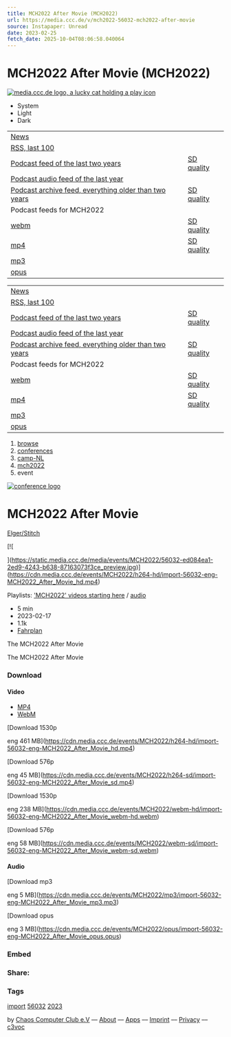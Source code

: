 ```yaml
---
title: MCH2022 After Movie (MCH2022)
url: https://media.ccc.de/v/mch2022-56032-mch2022-after-movie
source: Instapaper: Unread
date: 2023-02-25
fetch_date: 2025-10-04T08:06:58.040064
---
```


# MCH2022 After Movie (MCH2022)

[![media.ccc.de logo, a lucky cat holding a play icon](/assets/frontend/voctocat-header-b587ba587ba768c4a96ed33ee72747b9a5432b954892e25ed9f850a99c7d161c.svg)](/)

- System
- Light
- Dark

|  |  |
| --- | --- |
| [News](/news.atom) |  |
| [RSS, last 100](/updates.rdf) |  |
| [Podcast feed of the last two years](/podcast-hq.xml) | [SD quality](/podcast-lq.xml "Podcast feed of the last two years (SD)") |
| [Podcast audio feed of the last year](/podcast-audio-only.xml) |  |
| [Podcast archive feed, everything older than two years](/podcast-archive-hq.xml) | [SD quality](/podcast-archive-lq.xml "Podcast archive feed, everything older than two years (SD)") |
| Podcast feeds for MCH2022 | |
| [webm](https://media.ccc.de/c/MCH2022/podcast/webm-hq.xml "webm") | [SD quality](https://media.ccc.de/c/MCH2022/podcast/webm-lq.xml "webm (SD)") |
| [mp4](https://media.ccc.de/c/MCH2022/podcast/mp4-hq.xml "mp4") | [SD quality](https://media.ccc.de/c/MCH2022/podcast/mp4-lq.xml "mp4 (SD)") |
| [mp3](https://media.ccc.de/c/MCH2022/podcast/mp3.xml "mp3") |  |
| [opus](https://media.ccc.de/c/MCH2022/podcast/opus.xml "opus") |  |

|  |  |
| --- | --- |
| [News](/news.atom) |  |
| [RSS, last 100](/updates.rdf) |  |
| [Podcast feed of the last two years](/podcast-hq.xml) | [SD quality](/podcast-lq.xml "Podcast feed of the last two years (SD)") |
| [Podcast audio feed of the last year](/podcast-audio-only.xml) |  |
| [Podcast archive feed, everything older than two years](/podcast-archive-hq.xml) | [SD quality](/podcast-archive-lq.xml "Podcast archive feed, everything older than two years (SD)") |
| Podcast feeds for MCH2022 | |
| [webm](https://media.ccc.de/c/MCH2022/podcast/webm-hq.xml "webm") | [SD quality](https://media.ccc.de/c/MCH2022/podcast/webm-lq.xml "webm (SD)") |
| [mp4](https://media.ccc.de/c/MCH2022/podcast/mp4-hq.xml "mp4") | [SD quality](https://media.ccc.de/c/MCH2022/podcast/mp4-lq.xml "mp4 (SD)") |
| [mp3](https://media.ccc.de/c/MCH2022/podcast/mp3.xml "mp3") |  |
| [opus](https://media.ccc.de/c/MCH2022/podcast/opus.xml "opus") |  |

1. [browse](/b)
2. [conferences](/b/conferences)
3. [camp-NL](/b/conferences/camp-NL)
4. [mch2022](/b/conferences/camp-NL/mch2022)
5. event

[![conference logo](https://static.media.ccc.de/media/events/MCH2022/logo.png)](/c/MCH2022)

# MCH2022 After Movie

[Elger/Stitch](/search?p=Elger%2FStitch)

[![

](https://static.media.ccc.de/media/events/MCH2022/56032-ed084ea1-2ed9-4243-b638-87163073f3ce_preview.jpg)](https://cdn.media.ccc.de/events/MCH2022/h264-hd/import-56032-eng-MCH2022_After_Movie_hd.mp4)

Playlists:
['MCH2022' videos starting here](/v/mch2022-56032-mch2022-after-movie/playlist)
/
[audio](/v/mch2022-56032-mch2022-after-movie/audio)

* 5 min
* 2023-02-17
* 1.1k
* [Fahrplan](https://c3voc.de)

The MCH2022 After Movie

The MCH2022 After Movie

### Download

#### Video

* [MP4](#mp4)
* [WebM](#webm)

[Download 1530p

eng
461 MB](https://cdn.media.ccc.de/events/MCH2022/h264-hd/import-56032-eng-MCH2022_After_Movie_hd.mp4)

[Download 576p

eng
45 MB](https://cdn.media.ccc.de/events/MCH2022/h264-sd/import-56032-eng-MCH2022_After_Movie_sd.mp4)

[Download 1530p

eng
238 MB](https://cdn.media.ccc.de/events/MCH2022/webm-hd/import-56032-eng-MCH2022_After_Movie_webm-hd.webm)

[Download 576p

eng
58 MB](https://cdn.media.ccc.de/events/MCH2022/webm-sd/import-56032-eng-MCH2022_After_Movie_webm-sd.webm)

#### Audio

[Download mp3

eng
5 MB](https://cdn.media.ccc.de/events/MCH2022/mp3/import-56032-eng-MCH2022_After_Movie_mp3.mp3)

[Download opus

eng
3 MB](https://cdn.media.ccc.de/events/MCH2022/opus/import-56032-eng-MCH2022_After_Movie_opus.opus)

### Embed

### Share:

### Tags

[import](/c/MCH2022/import)
[56032](/tags/56032)
[2023](/tags/2023)

by
[Chaos Computer Club e.V](//ccc.de)
––
[About](/about.html)
––
[Apps](/about.html#apps)
––
[Imprint](//ccc.de/en/imprint)
––
[Privacy](/about.html#privacy)
––
[c3voc](//c3voc.de/)